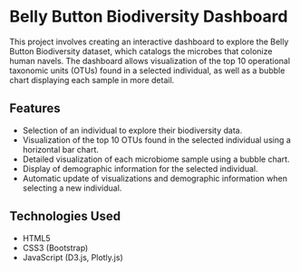 # Belly Button Biodiversity Dashboard

This project involves creating an interactive dashboard to explore the Belly Button Biodiversity dataset, which catalogs the microbes that colonize human navels. The dashboard allows visualization of the top 10 operational taxonomic units (OTUs) found in a selected individual, as well as a bubble chart displaying each sample in more detail.

## Features

- Selection of an individual to explore their biodiversity data.
- Visualization of the top 10 OTUs found in the selected individual using a horizontal bar chart.
- Detailed visualization of each microbiome sample using a bubble chart.
- Display of demographic information for the selected individual.
- Automatic update of visualizations and demographic information when selecting a new individual.

## Technologies Used

- HTML5
- CSS3 (Bootstrap)
- JavaScript (D3.js, Plotly.js)


